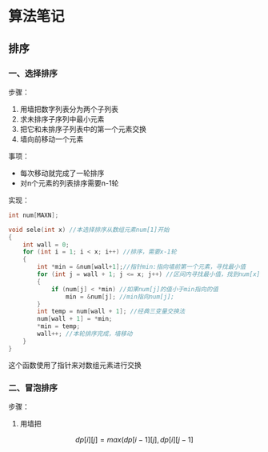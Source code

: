 # 算法笔记

## 排序

### 一、选择排序

步骤：

1. 用墙把数字列表分为两个子列表
2. 求未排序子序列中最小元素
3. 把它和未排序子列表中的第一个元素交换
4. 墙向前移动一个元素

事项：

* 每次移动就完成了一轮排序
* 对n个元素的列表排序需要n-1轮

实现：

```c
int num[MAXN];

void sele(int x) //本选择排序从数组元素num[1]开始
{
    int wall = 0;
    for (int i = 1; i < x; i++) //排序，需要x-1轮
    {
        int *min = &num[wall+1];//指针min:指向墙前第一个元素，寻找最小值
        for (int j = wall + 1; j <= x; j++) //区间内寻找最小值，找到num[x]为止
        {
            if (num[j] < *min) //如果num[j]的值小于min指向的值
                min = &num[j]; //min指向num[j];
        }
        int temp = num[wall + 1]; //经典三变量交换法
        num[wall + 1] = *min;
        *min = temp;
        wall++; //本轮排序完成，墙移动
    }
}
```

这个函数使用了指针来对数组元素进行交换

### 二、冒泡排序

步骤：

1. 用墙把

$$ dp[i][j]=max(dp[i−1][j],dp[i][j−1] $$
